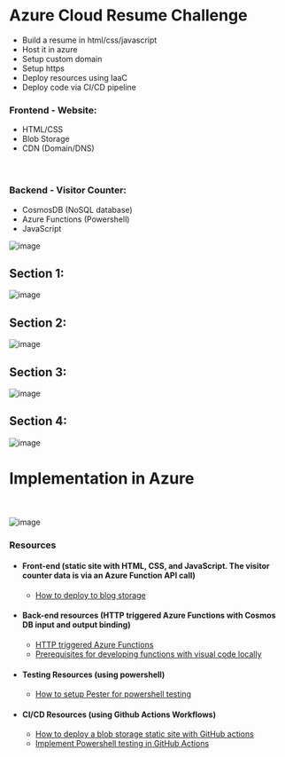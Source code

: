 # Azure Cloud Resume Challenge
- Build a resume in html/css/javascript
- Host it in azure
- Setup custom domain
- Setup https
- Deploy resources using IaaC
- Deploy code via CI/CD pipeline

### Frontend - Website:<br>
- HTML/CSS<br>
- Blob Storage<br>
- CDN (Domain/DNS)<br><br><br>


### Backend - Visitor Counter:<br>
- CosmosDB (NoSQL database)<br>
- Azure Functions (Powershell)<br>
- JavaScript<br>

![image](https://github.com/salman-cissp/azure.resume/assets/134168108/7f5adbc9-16c8-49e4-90b2-a07c6c76df38)


## Section 1:
![image](https://github.com/salman-cissp/azure.resume/assets/134168108/746d5b2b-45a0-4adc-8584-05cf82271d80)

## Section 2:
![image](https://github.com/salman-cissp/azure.resume/assets/134168108/30fdcb76-ecd3-4747-9188-81fe0e63acb3)

## Section 3:
![image](https://github.com/salman-cissp/azure.resume/assets/134168108/8e563489-05bd-4ee1-aa40-c47faf8f3a9d)

## Section 4:
![image](https://github.com/salman-cissp/azure.resume/assets/134168108/6492d4d0-22c9-4b21-9405-f5817a1fe12f)

# Implementation in Azure
<br><br>
![image](https://github.com/salman-cissp/azure.resume/assets/134168108/e3c89d94-0311-46a3-9962-c2e27def1047)

### Resources

 - #### Front-end (static site with HTML, CSS, and JavaScript. The visitor counter data is via an Azure Function API call)
    - [How to deploy to blog storage](https://learn.microsoft.com/en-us/azure/storage/blobs/storage-blob-static-website-host)

 - #### Back-end resources (HTTP triggered Azure Functions with Cosmos DB input and output binding)
    - [HTTP triggered Azure Functions](https://learn.microsoft.com/en-us/azure/azure-functions/functions-bindings-http-webhook-trigger?tabs=python-v2%2Cin-process%2Cfunctionsv2&pivots=programming-language-powershell)
    - [Prerequisites for developing functions with visual code locally](https://learn.microsoft.com/en-us/azure/azure-functions/create-first-function-vs-code-powershell)

 - #### Testing Resources (using powershell) 
    - [How to setup Pester for powershell testing](https://pester.dev/docs/quick-start)


 - #### CI/CD Resources (using Github Actions Workflows)
    - [How to deploy a blob storage static site with GitHub actions](https://learn.microsoft.com/en-us/azure/storage/blobs/storage-blobs-static-site-github-actions?tabs=userlevel)
    - [Implement Powershell testing in GitHub Actions](https://docs.github.com/en/actions/automating-builds-and-tests/building-and-testing-powershell)








  











 





 





 





 





 



 



 



 



















